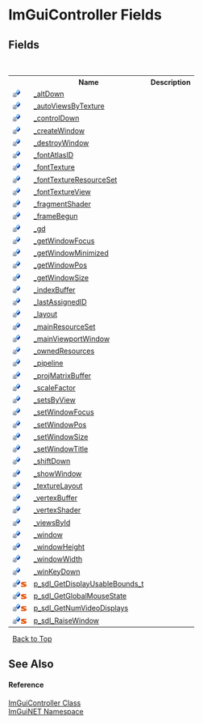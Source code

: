 # ImGuiController Fields
 


## Fields
&nbsp;<table><tr><th></th><th>Name</th><th>Description</th></tr><tr><td>![Private field](media/privfield.gif "Private field")</td><td><a href="96b45e65-3570-36cf-c19b-390b3c3cf864">_altDown</a></td><td /></tr><tr><td>![Private field](media/privfield.gif "Private field")</td><td><a href="b10c8ee4-86de-a084-5866-9cfb01ab387a">_autoViewsByTexture</a></td><td /></tr><tr><td>![Private field](media/privfield.gif "Private field")</td><td><a href="9b244b58-9688-8d59-8e04-689adfaef120">_controlDown</a></td><td /></tr><tr><td>![Private field](media/privfield.gif "Private field")</td><td><a href="0775bc0f-0c09-9d86-fa9c-0e93a7f307e8">_createWindow</a></td><td /></tr><tr><td>![Private field](media/privfield.gif "Private field")</td><td><a href="12a94502-0f30-0048-7bb5-fbd6ef56fd21">_destroyWindow</a></td><td /></tr><tr><td>![Private field](media/privfield.gif "Private field")</td><td><a href="6a88875f-f5c1-a323-bbb5-1d26bfffb883">_fontAtlasID</a></td><td /></tr><tr><td>![Private field](media/privfield.gif "Private field")</td><td><a href="3c06cb49-1f3e-84e5-fcb0-8a5d8a3cb240">_fontTexture</a></td><td /></tr><tr><td>![Private field](media/privfield.gif "Private field")</td><td><a href="53af923d-9bc6-b89e-1cb9-b37c41faab86">_fontTextureResourceSet</a></td><td /></tr><tr><td>![Private field](media/privfield.gif "Private field")</td><td><a href="3d2e16d9-4267-4187-78f1-aae7786ba535">_fontTextureView</a></td><td /></tr><tr><td>![Private field](media/privfield.gif "Private field")</td><td><a href="7717ed24-085f-8779-6f51-f06f8f9226e4">_fragmentShader</a></td><td /></tr><tr><td>![Private field](media/privfield.gif "Private field")</td><td><a href="34c58e56-08d5-02f5-4a82-b097b3b6d8f8">_frameBegun</a></td><td /></tr><tr><td>![Private field](media/privfield.gif "Private field")</td><td><a href="7df04e71-84f6-cfb2-77de-df2aa620f302">_gd</a></td><td /></tr><tr><td>![Private field](media/privfield.gif "Private field")</td><td><a href="5222979f-ef2b-e19a-004b-902137c45282">_getWindowFocus</a></td><td /></tr><tr><td>![Private field](media/privfield.gif "Private field")</td><td><a href="d7ba865c-0493-d0e3-8a12-f3bc9d67bffd">_getWindowMinimized</a></td><td /></tr><tr><td>![Private field](media/privfield.gif "Private field")</td><td><a href="63415dae-0007-a86c-ca13-e5cf8f0321d4">_getWindowPos</a></td><td /></tr><tr><td>![Private field](media/privfield.gif "Private field")</td><td><a href="103ae6e2-5597-6d00-9c92-7d894b1c3c9b">_getWindowSize</a></td><td /></tr><tr><td>![Private field](media/privfield.gif "Private field")</td><td><a href="133cf284-e774-10d1-21ab-fca86dc187b4">_indexBuffer</a></td><td /></tr><tr><td>![Private field](media/privfield.gif "Private field")</td><td><a href="42139fb4-955b-7986-1830-52bdfa6f6194">_lastAssignedID</a></td><td /></tr><tr><td>![Private field](media/privfield.gif "Private field")</td><td><a href="80dfe2c0-bb6e-7822-21a5-83d4400012c5">_layout</a></td><td /></tr><tr><td>![Private field](media/privfield.gif "Private field")</td><td><a href="d1ff8ce0-5e6b-ed7b-bdf1-e78e4a04a152">_mainResourceSet</a></td><td /></tr><tr><td>![Private field](media/privfield.gif "Private field")</td><td><a href="a155a0aa-29b3-ad4a-c11e-3aace31b9534">_mainViewportWindow</a></td><td /></tr><tr><td>![Private field](media/privfield.gif "Private field")</td><td><a href="cd86f67b-441e-76ed-401e-767e189fc7ef">_ownedResources</a></td><td /></tr><tr><td>![Private field](media/privfield.gif "Private field")</td><td><a href="57ef8539-8fc8-3c89-4d41-9ee3ea44be42">_pipeline</a></td><td /></tr><tr><td>![Private field](media/privfield.gif "Private field")</td><td><a href="1daa319d-7475-7e19-6f60-614263fe90ec">_projMatrixBuffer</a></td><td /></tr><tr><td>![Private field](media/privfield.gif "Private field")</td><td><a href="1b45a649-4138-ad60-7707-b9cf6ee3e745">_scaleFactor</a></td><td /></tr><tr><td>![Private field](media/privfield.gif "Private field")</td><td><a href="036302e5-b2b0-943b-5751-a531cb5cf6ef">_setsByView</a></td><td /></tr><tr><td>![Private field](media/privfield.gif "Private field")</td><td><a href="ab37c442-860e-2057-341a-2f06a1a88cac">_setWindowFocus</a></td><td /></tr><tr><td>![Private field](media/privfield.gif "Private field")</td><td><a href="257c39ea-ad0f-2438-f776-0715bcaed8f5">_setWindowPos</a></td><td /></tr><tr><td>![Private field](media/privfield.gif "Private field")</td><td><a href="85a6976c-b2a9-6899-cf75-19970ff47242">_setWindowSize</a></td><td /></tr><tr><td>![Private field](media/privfield.gif "Private field")</td><td><a href="71c5285f-6e1c-7533-4a57-c14b505db952">_setWindowTitle</a></td><td /></tr><tr><td>![Private field](media/privfield.gif "Private field")</td><td><a href="cf9968d8-b068-c454-f300-f6d36684606b">_shiftDown</a></td><td /></tr><tr><td>![Private field](media/privfield.gif "Private field")</td><td><a href="fb8d562c-3fc9-56cf-b64f-00b3966a5d6d">_showWindow</a></td><td /></tr><tr><td>![Private field](media/privfield.gif "Private field")</td><td><a href="cf14fb5c-6736-3818-b901-89ff49f9b8db">_textureLayout</a></td><td /></tr><tr><td>![Private field](media/privfield.gif "Private field")</td><td><a href="18b86684-834e-fdea-f418-31b48502d0d7">_vertexBuffer</a></td><td /></tr><tr><td>![Private field](media/privfield.gif "Private field")</td><td><a href="efb6e3af-0b4f-a3cf-7eb8-e9ad698a57ef">_vertexShader</a></td><td /></tr><tr><td>![Private field](media/privfield.gif "Private field")</td><td><a href="510ae682-1421-a55c-f5b9-cad0bcad0043">_viewsById</a></td><td /></tr><tr><td>![Private field](media/privfield.gif "Private field")</td><td><a href="5c9d439f-a55f-a739-523f-0e8c831070e0">_window</a></td><td /></tr><tr><td>![Private field](media/privfield.gif "Private field")</td><td><a href="783ae99c-53a0-3488-0233-915c8eb9c6d2">_windowHeight</a></td><td /></tr><tr><td>![Private field](media/privfield.gif "Private field")</td><td><a href="4a2dd994-da29-c0ba-4e3a-d218660617c5">_windowWidth</a></td><td /></tr><tr><td>![Private field](media/privfield.gif "Private field")</td><td><a href="e185e16b-2f10-daac-f581-ade5a03c31a6">_winKeyDown</a></td><td /></tr><tr><td>![Private field](media/privfield.gif "Private field")![Static member](media/static.gif "Static member")</td><td><a href="99bb1052-9c62-7678-1bcc-ebcebd7bc3ac">p_sdl_GetDisplayUsableBounds_t</a></td><td /></tr><tr><td>![Private field](media/privfield.gif "Private field")![Static member](media/static.gif "Static member")</td><td><a href="b335305f-02b3-d271-81a5-c637f5802b69">p_sdl_GetGlobalMouseState</a></td><td /></tr><tr><td>![Private field](media/privfield.gif "Private field")![Static member](media/static.gif "Static member")</td><td><a href="278dd567-b0b9-2e6c-4663-ff00c464a6f0">p_sdl_GetNumVideoDisplays</a></td><td /></tr><tr><td>![Private field](media/privfield.gif "Private field")![Static member](media/static.gif "Static member")</td><td><a href="fcb955fc-61d1-88e1-010f-6267725aecf5">p_sdl_RaiseWindow</a></td><td /></tr></table>&nbsp;
<a href="#imguicontroller-fields">Back to Top</a>

## See Also


#### Reference
<a href="dc8569e8-a101-000f-d0db-652eaa2a83fb">ImGuiController Class</a><br /><a href="7ecbdf68-1567-8265-0ab1-032412bfb743">ImGuiNET Namespace</a><br />